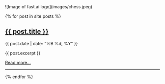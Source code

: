 
<div class="home-content">
  ![Image of fast.ai logo](images/chess.jpeg)
  
  {% for post in site.posts %}
    <h2><a href="{{ post.url }}">{{ post.title }}</a></h2>
    <p class="post-date">{{ post.date | date: "%B %d, %Y" }}</p>
    <p>{{ post.excerpt }}</p>
    <a href="{{ post.url }}">Read more...</a>
    <hr>
  {% endfor %}
</div>
